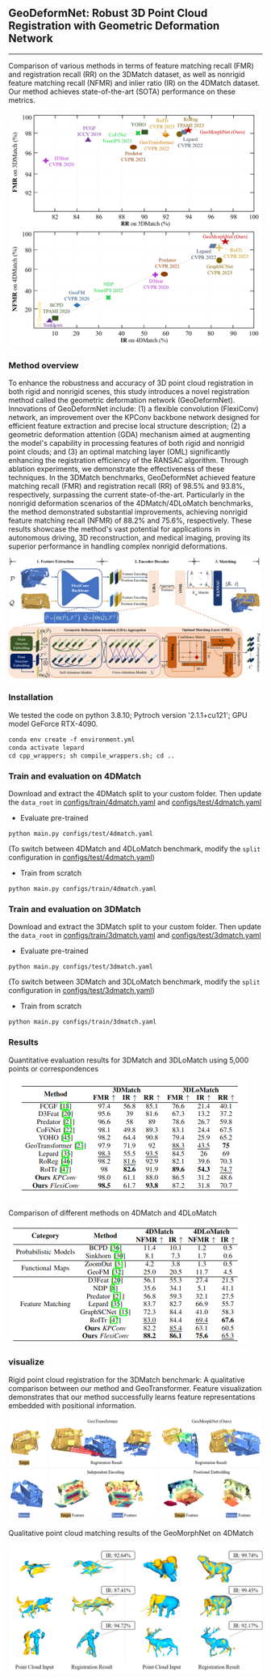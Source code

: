  ## GeoDeformNet: Robust 3D Point Cloud Registration with Geometric Deformation Network

---




Comparison of various methods in terms of feature matching recall (FMR) and registration recall (RR) on the 3DMatch dataset, as well as nonrigid feature matching recall (NFMR) and inlier ratio (IR) on the 4DMatch dataset. Our method achieves state-of-the-art (SOTA) performance on these metrics.

![SOTA](assets/SOTA.png)



### Method overview

To enhance the robustness and accuracy of 3D point cloud registration in both rigid and nonrigid scenes, this study introduces a novel registration method called the geometric deformation network (GeoDeformNet). Innovations of GeoDeformNet include: (1) a flexible convolution (FlexiConv) network, an improvement over the KPConv backbone network designed for efficient feature extraction and precise local structure description; (2) a geometric deformation attention (GDA) mechanism aimed at augmenting the model's capability in processing features of both rigid and nonrigid point clouds; and (3) an optimal matching layer (OML) significantly enhancing the registration efficiency of the RANSAC algorithm. Through ablation experiments, we demonstrate the effectiveness of these techniques. In the 3DMatch benchmarks, GeoDeformNet achieved feature matching recall (FMR) and registration recall (RR) of 98.5% and 93.8%, respectively, surpassing the current state-of-the-art. Particularly in the nonrigid deformation scenarios of the 4DMatch/4DLoMatch benchmarks, the method demonstrated substantial improvements, achieving nonrigid feature matching recall (NFMR) of 88.2\% and 75.6\%, respectively. These results showcase the method's vast potential for applications in autonomous driving, 3D reconstruction, and medical imaging, proving its superior performance in handling complex nonrigid deformations.

<img src="assets/Network Architecture Diagram.png" alt="drawing" width="800"/>




### Installation
We tested the code on python 3.8.10; Pytroch version '2.1.1+cu121'; GPU model GeForce RTX-4090.
```shell
conda env create -f environment.yml
conda activate lepard
cd cpp_wrappers; sh compile_wrappers.sh; cd ..
```



### Train and evaluation on 4DMatch

Download and extract the 4DMatch split to your custom folder. Then update the ```data_root``` in [configs/train/4dmatch.yaml](configs/train/4dmatch.yaml) and [configs/test/4dmatch.yaml](configs/test/4dmatch.yaml)


- Evaluate pre-trained
```shell
python main.py configs/test/4dmatch.yaml
```
(To switch between 4DMatch and 4DLoMatch benchmark, modify the ```split``` configuration in  [configs/test/4dmatch.yaml](configs/test/4dmatch.yaml))


- Train from scratch
```shell
python main.py configs/train/4dmatch.yaml
```


### Train and evaluation on 3DMatch
Download and extract the 3DMatch split to your custom folder. Then update the ```data_root``` in [configs/train/3dmatch.yaml](configs/train/3dmatch.yaml) and [configs/test/3dmatch.yaml](configs/test/3dmatch.yaml)

- Evaluate pre-trained
```shell
python main.py configs/test/3dmatch.yaml
```
(To switch between 3DMatch and 3DLoMatch benchmark, modify the ```split``` configuration in  [configs/test/3dmatch.yaml](configs/test/3dmatch.yaml))


- Train from scratch
```shell
python main.py configs/train/3dmatch.yaml
```



### Results

Quantitative evaluation results for 3DMatch and 3DLoMatch using 5,000 points or correspondences

![3D_benchmark](assets/3D_benchmark.png)

Comparison of different methods on 4DMatch and 4DLoMatch

![4D_benchmark](assets/4D_benchmark.png)



### visualize

Rigid point cloud registration for the 3DMatch benchmark: A qualitative comparison between our method and GeoTransformer. Feature visualization demonstrates that our method successfully learns feature representations embedded with positional information.

![3DMatch_tsne](assets/3DMatch_tsne.png)

Qualitative point cloud matching results of the GeoMorphNet on 4DMatch

![4DMatch](assets/4DMatch.jpg)
